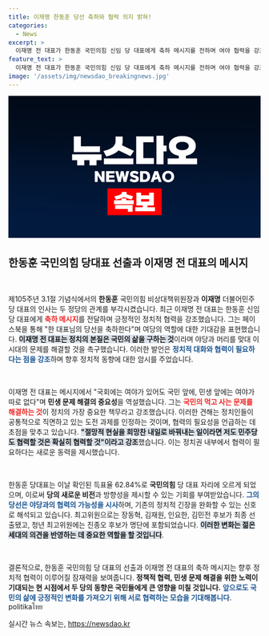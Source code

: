 ```yaml
---
title: 이재명 한동훈 당선 축하와 협력 의지 밝혀!
categories:
  - News
excerpt: >
  이재명 전 대표가 한동훈 국민의힘 신임 당 대표에게 축하 메시지를 전하며 여야 협력을 강조했습니다. 국민의 삶을 구하는 것이 최우선이라는 이 전 대표의 발언이 정치계의 관심을 끌고 있습니다. 
feature_text: >
  이재명 전 대표가 한동훈 국민의힘 신임 당 대표에게 축하 메시지를 전하며 여야 협력을 강조했습니다. 국민의 삶을 구하는 것이 최우선이라는 이 전 대표의 발언이 정치계의 관심을 끌고 있습니다. 
image: '/assets/img/newsdao_breakingnews.jpg'
---
```


<p><img src="/assets/img/newsdao_breakingnews.jpg" alt="koreaapp 속보" /></p>

<h2 data-ke-size="size26">한동훈 국민의힘 당대표 선출과 이재명 전 대표의 메시지</h2>

<p data-ke-size="size16">&nbsp;</p>

<p>제105주년 3.1절 기념식에서의 <b>한동훈</b> 국민의힘 비상대책위원장과 <b>이재명</b> 더불어민주당 대표의 인사는 두 정당의 관계를 부각시켰습니다. 최근 이재명 전 대표는 한동훈 신임 당 대표에게 <b><span style="color: #ee2323;">축하 메시지</span></b>를 전달하며 긍정적인 정치적 협력을 강조했습니다. 그는 페이스북을 통해 "한 대표님의 당선을 축하한다"며 여당의 역할에 대한 기대감을 표현했습니다. <b><span style="background-color: #21538527;">이재명 전 대표는 정치의 본질은 국민의 삶을 구하는 것</span></b>이라며 야당과 머리를 맞대 이 시대의 문제를 해결할 것을 촉구했습니다. 이러한 발언은 <b><span style="color: #1a5490;">정치적 대화와 협력이 필요하다는 점을 강조</span></b>하며 향후 정치적 동향에 대한 암시를 주었습니다.</p></p>

<p data-ke-size="size16">&nbsp;</p>

<p>이재명 전 대표는 메시지에서 "국회에는 여야가 있어도 국민 앞에, 민생 앞에는 여야가 따로 없다"며 <b>민생 문제 해결의 중요성</b>을 역설했습니다. 그는 <b><span style="color: #ee2323;">국민의 먹고 사는 문제를 해결하는 것</span></b>이 정치의 가장 중요한 책무라고 강조했습니다. 이러한 견해는 정치인들이 공통적으로 직면하고 있는 도전 과제를 인정하는 것이며, 협력의 필요성을 언급하는 데 초점을 맞추고 있습니다. <b><span style="background-color: #21538527;">"절망적 현실을 희망찬 내일로 바꿔내는 일이라면 저도 민주당도 협력할 것은 확실히 협력할 것"이라고 강조</span></b>했습니다. 이는 정치권 내부에서 협력이 필요하다는 새로운 동력을 제시했습니다.</p>

<p data-ke-size="size16">&nbsp;</p>

<p>한동훈 당대표는 이날 확인된 득표율 62.84%로 <b>국민의힘</b> 당 대표 자리에 오르게 되었으며, 이로써 <b>당의 새로운 비전</b>과 방향성을 제시할 수 있는 기회를 부여받았습니다. <b><span style="color: #1a5490;">그의 당선은 야당과의 협력의 가능성을 시사</span></b>하며, 기존의 정치적 긴장을 완화할 수 있는 신호로 해석되고 있습니다. 최고위원으로는 장동혁, 김재원, 인요한, 김민전 후보가 최종 선출됐고, 청년 최고위원에는 진종오 후보가 명단에 포함되었습니다. <b><span style="background-color: #21538527;">이러한 변화는 젊은 세대의 의견을 반영하는 데 중요한 역할을 할 것입니다</span></b>. </p>

<p data-ke-size="size16">&nbsp;</p>

<p>결론적으로, 한동훈 국민의힘 당 대표의 선출과 이재명 전 대표의 축하 메시지는 향후 정치적 협력이 이루어질 잠재력을 보여줍니다. <b>정책적 협력, 민생 문제 해결을 위한 노력이 기대되는 현 시점에서 두 당의 동향은 국민들에게 큰 영향을 미칠 것입니다.</b> <b><span style="color: #1a5490;">앞으로도 국민의 삶에 긍정적인 변화를 가져오기 위해 서로 협력하는 모습을 기대해봅니다</span></b>. politikaไทย</p>
실시간 뉴스 속보는, <a href="https://newsdao.kr" rel="dofollow">https://newsdao.kr</a>


